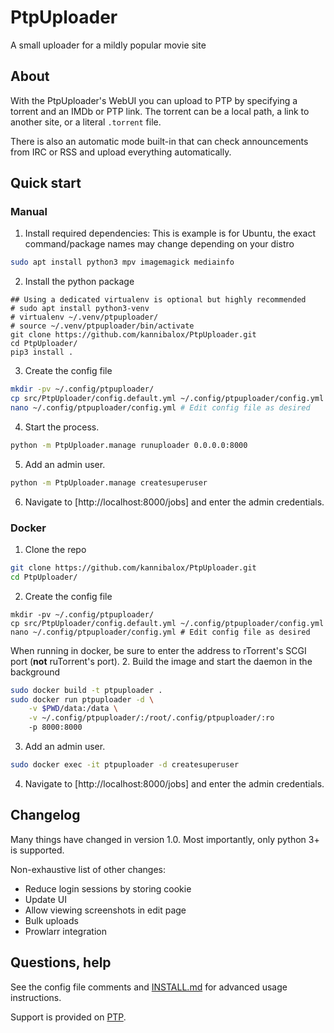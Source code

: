 # PtpUploader
A small uploader for a mildly popular movie site

## About

With the PtpUploader's WebUI you can upload to PTP by specifying a torrent and an IMDb or PTP link. The torrent
can be a local path, a link to another site, or a literal `.torrent` file.

There is also an automatic mode built-in that can check announcements from IRC or RSS and upload everything automatically.

## Quick start

### Manual

1. Install required dependencies:
This is example is for Ubuntu, the exact command/package names may change depending on your distro
```bash
sudo apt install python3 mpv imagemagick mediainfo
```
2. Install the python package
```
## Using a dedicated virtualenv is optional but highly recommended
# sudo apt install python3-venv
# virtualenv ~/.venv/ptpuploader/
# source ~/.venv/ptpuploader/bin/activate
git clone https://github.com/kannibalox/PtpUploader.git
cd PtpUploader/
pip3 install .
```
3. Create the config file
```bash
mkdir -pv ~/.config/ptpuploader/
cp src/PtpUploader/config.default.yml ~/.config/ptpuploader/config.yml
nano ~/.config/ptpuploader/config.yml # Edit config file as desired
```
4. Start the process.
```bash
python -m PtpUploader.manage runuploader 0.0.0.0:8000
```
5. Add an admin user.
```bash
python -m PtpUploader.manage createsuperuser
```
6. Navigate to [http://localhost:8000/jobs] and enter the admin credentials.

### Docker

1. Clone the repo
```bash
git clone https://github.com/kannibalox/PtpUploader.git
cd PtpUploader/
```
2. Create the config file
```
mkdir -pv ~/.config/ptpuploader/
cp src/PtpUploader/config.default.yml ~/.config/ptpuploader/config.yml
nano ~/.config/ptpuploader/config.yml # Edit config file as desired
```
When running in docker, be sure to enter the address to rTorrent's SCGI port (**not** ruTorrent's port).
2. Build the image and start the daemon in the background
```bash
sudo docker build -t ptpuploader .
sudo docker run ptpuploader -d \
    -v $PWD/data:/data \
    -v ~/.config/ptpuploader/:/root/.config/ptpuploader/:ro
    -p 8000:8000
```
3. Add an admin user.
```bash
sudo docker exec -it ptpuploader -d createsuperuser
```
4. Navigate to [http://localhost:8000/jobs] and enter the admin credentials.

## Changelog

Many things have changed in version 1.0. Most importantly, only python 3+ is supported.

Non-exhaustive list of other changes:
- Reduce login sessions by storing cookie
- Update UI
- Allow viewing screenshots in edit page
- Bulk uploads
- Prowlarr integration

## Questions, help

See the config file comments and [INSTALL.md](INSTALL.md) for advanced usage instructions.

Support is provided on [PTP](https://passthepopcorn.me/forums.php?action=viewthread&threadid=9245).
